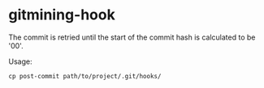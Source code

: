 # gitmining-hook

The commit is retried until the start of the commit hash is calculated to be '00'.


Usage:

```
cp post-commit path/to/project/.git/hooks/
```
